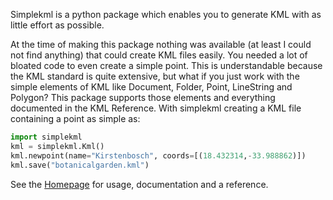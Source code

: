 Simplekml is a python package which enables you to generate KML with as little effort as possible.

At the time of making this package nothing was available (at least I could not find anything) that could create KML files easily. You needed a lot of bloated code to even create a simple point. This is understandable because the KML standard is quite extensive, but what if you just work with the simple elements of KML like Document, Folder, Point, LineString and Polygon? This package supports those elements and everything documented in the KML Reference. With simplekml creating a KML file containing a point as simple as:

```python
import simplekml
kml = simplekml.Kml()
kml.newpoint(name="Kirstenbosch", coords=[(18.432314,-33.988862)])
kml.save("botanicalgarden.kml")
```

See the [Homepage](http://readthedocs.org/projects/simplekml/) for usage, documentation and a reference.

